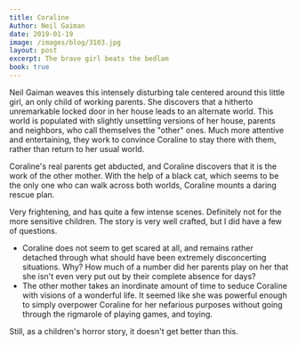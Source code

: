 ```yaml
---
title: Coraline
Author: Neil Gaiman
date: 2019-01-19
image: /images/blog/3103.jpg
layout: post
excerpt: The brave girl beats the bedlam
book: true
---
```


Neil Gaiman weaves this intensely disturbing tale centered around this little girl, an only child of working parents. She discovers that a hitherto unremarkable locked door in her house leads to an alternate world. This world is populated with slightly unsettling versions of her house, parents and neighbors, who call themselves the "other" ones. Much more attentive and entertaining, they work to convince Coraline to stay there with them, rather than return to her usual world.

Coraline's real parents get abducted, and Coraline discovers that it is the work of the other mother. With the help of a black cat, which seems to be the only one who can walk across both worlds, Coraline mounts a daring rescue plan.

Very frightening, and has quite a few intense scenes. Definitely not for the more sensitive children. The story is very well crafted, but I did have a few of questions.

 - Coraline does not seem to get scared at all, and remains rather detached through what should have been extremely disconcerting situations. Why? How much of a number did her parents play on her that she isn't even very put out by their complete absence for days?
 - The other mother takes an inordinate amount of time to seduce Coraline with visions of a wonderful life. It seemed like she was powerful enough to simply overpower Coraline for her nefarious purposes without going through the rigmarole of playing games, and toying.

Still, as a children's horror story, it doesn't get better than this.
